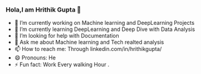 ### Hola,I am Hrithik Gupta 👋
- 🔭 I’m currently working on Machine learning and DeepLearning Projects
- 🌱 I’m currently learning DeepLearning and Deep Dive with Data Analysis
- 🤔 I’m looking for help with Documentation
- 💬 Ask me about Machine learning and Tech realted analysis
- 📫 How to reach me: Through linkedin.com/in/hrithikgupta/
- 😄 Pronouns: He
- ⚡ Fun fact: Work Every walking Hour .
